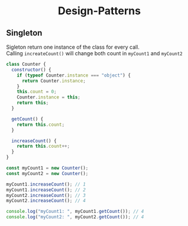 <h1 align="center">Design-Patterns</h1>

## Singleton

Sigleton return one instance of the class for every call. <br>
Calling `increateCount()` will change both count in `myCount1` and `myCount2`

```js
class Counter {
  constructor() {
    if (typeof Counter.instance === "object") {
      return Counter.instance;
    }
    this.count = 0;
    Counter.instance = this;
    return this;
  }

  getCount() {
    return this.count;
  }

  increaseCount() {
    return this.count++;
  }
}

const myCount1 = new Counter();
const myCount2 = new Counter();

myCount1.increaseCount(); // 1
myCount1.increaseCount(); // 2
myCount2.increaseCount(); // 3
myCount2.increaseCount(); // 4

console.log("myCount1: ", myCount1.getCount()); // 4
console.log("myCount2: ", myCount2.getCount()); // 4
```
